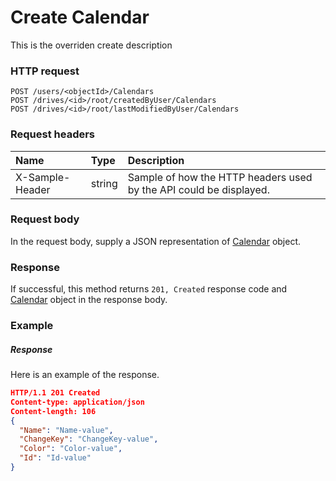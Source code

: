 # Create Calendar

This is the overriden create description
### HTTP request
```http
POST /users/<objectId>/Calendars
POST /drives/<id>/root/createdByUser/Calendars
POST /drives/<id>/root/lastModifiedByUser/Calendars

```
### Request headers
| Name       | Type | Description|
|:---------------|:--------|:----------|
| X-Sample-Header  | string  | Sample of how the HTTP headers used by the API could be displayed.|

### Request body
In the request body, supply a JSON representation of [Calendar](../resources/calendar.md) object.


### Response
If successful, this method returns `201, Created` response code and [Calendar](../resources/calendar.md) object in the response body.

### Example
##### Response
Here is an example of the response.
```json
HTTP/1.1 201 Created
Content-type: application/json
Content-length: 106
{
  "Name": "Name-value",
  "ChangeKey": "ChangeKey-value",
  "Color": "Color-value",
  "Id": "Id-value"
}
```

<!-- uuid: 120da4ea-e0d1-46a8-a5f2-8c4d25fcd598
2015-10-09 16:05:03 UTC -->